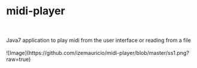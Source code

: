 # midi-player
<br/>
<br/>
Java7 application to play midi from the user interface or reading from a file
<br/>
<br/>
![Image](https://github.com/izemauricio/midi-player/blob/master/ss1.png?raw=true)
<br/>
